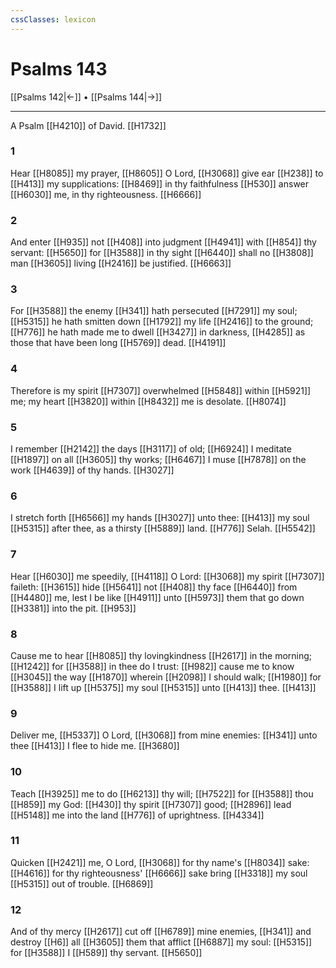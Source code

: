 ```yaml
---
cssClasses: lexicon
---
```

# Psalms 143

[[Psalms 142|←]] • [[Psalms 144|→]]

---

A Psalm [[H4210]] of David. [[H1732]]

### 1
Hear [[H8085]] my prayer, [[H8605]] O Lord, [[H3068]] give ear [[H238]] to [[H413]] my supplications: [[H8469]] in thy faithfulness [[H530]] answer [[H6030]] me, in thy righteousness. [[H6666]]

### 2
And enter [[H935]] not [[H408]] into judgment [[H4941]] with [[H854]] thy servant: [[H5650]] for [[H3588]] in thy sight [[H6440]] shall no [[H3808]] man [[H3605]] living [[H2416]] be justified. [[H6663]]

### 3
For [[H3588]] the enemy [[H341]] hath persecuted [[H7291]] my soul; [[H5315]] he hath smitten down [[H1792]] my life [[H2416]] to the ground; [[H776]] he hath made me to dwell [[H3427]] in darkness, [[H4285]] as those that have been long [[H5769]] dead. [[H4191]]

### 4
Therefore is my spirit [[H7307]] overwhelmed [[H5848]] within [[H5921]] me; my heart [[H3820]] within [[H8432]] me is desolate. [[H8074]]

### 5
I remember [[H2142]] the days [[H3117]] of old; [[H6924]] I meditate [[H1897]] on all [[H3605]] thy works; [[H6467]] I muse [[H7878]] on the work [[H4639]] of thy hands. [[H3027]]

### 6
I stretch forth [[H6566]] my hands [[H3027]] unto thee: [[H413]] my soul [[H5315]] after thee, as a thirsty [[H5889]] land. [[H776]] Selah. [[H5542]]

### 7
Hear [[H6030]] me speedily, [[H4118]] O Lord: [[H3068]] my spirit [[H7307]] faileth: [[H3615]] hide [[H5641]] not [[H408]] thy face [[H6440]] from [[H4480]] me, lest I be like [[H4911]] unto [[H5973]] them that go down [[H3381]] into the pit. [[H953]]

### 8
Cause me to hear [[H8085]] thy lovingkindness [[H2617]] in the morning; [[H1242]] for [[H3588]] in thee do I trust: [[H982]] cause me to know [[H3045]] the way [[H1870]] wherein [[H2098]] I should walk; [[H1980]] for [[H3588]] I lift up [[H5375]] my soul [[H5315]] unto [[H413]] thee. [[H413]]

### 9
Deliver me, [[H5337]] O Lord, [[H3068]] from mine enemies: [[H341]] unto thee [[H413]] I flee to hide me. [[H3680]]

### 10
Teach [[H3925]] me to do [[H6213]] thy will; [[H7522]] for [[H3588]] thou [[H859]] my God: [[H430]] thy spirit [[H7307]] good; [[H2896]] lead [[H5148]] me into the land [[H776]] of uprightness. [[H4334]]

### 11
Quicken [[H2421]] me, O Lord, [[H3068]] for thy name's [[H8034]] sake: [[H4616]] for thy righteousness' [[H6666]] sake bring [[H3318]] my soul [[H5315]] out of trouble. [[H6869]]

### 12
And of thy mercy [[H2617]] cut off [[H6789]] mine enemies, [[H341]] and destroy [[H6]] all [[H3605]] them that afflict [[H6887]] my soul: [[H5315]] for [[H3588]] I [[H589]] thy servant. [[H5650]]
